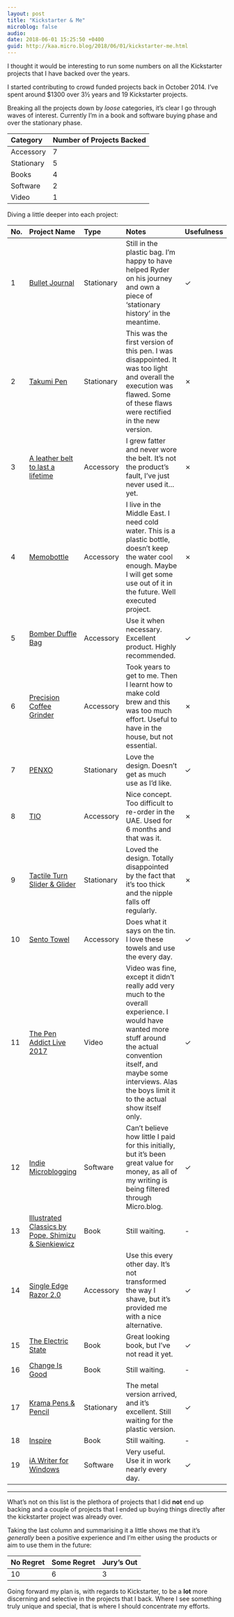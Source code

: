 ```yaml
---
layout: post
title: "Kickstarter & Me"
microblog: false
audio: 
date: 2018-06-01 15:25:50 +0400
guid: http://kaa.micro.blog/2018/06/01/kickstarter-me.html
---
```

I thought it would be interesting to run some numbers on all the Kickstarter projects that I have backed over the years.

I started contributing to crowd funded projects back in October 2014.
I’ve spent around $1300 over 3½ years and 19 Kickstarter projects. 

Breaking all the projects down by _loose_ categories, it’s clear I go through waves of interest. Currently I’m in a book and software buying phase and over the stationary phase.

| Category | Number of Projects Backed |
|:--|:--|
| Accessory | 7 |
| Stationary| 5 |
| Books | 4 |
| Software | 2 |
| Video | 1 |

Diving a little deeper into each project:

| No. | Project Name | Type | Notes | Usefulness |
|:--|:--|:--|:--|:--|
| 1 | [Bullet Journal](https://www.kickstarter.com/projects/1562027630/bullet-journal-journaling-at-the-speed-of-life) | Stationary | Still in the plastic bag. I’m happy to have helped Ryder on his journey and own a piece of ‘stationary history’ in the meantime. | ✓ |
| 2 | [Takumi Pen](https://www.kickstarter.com/projects/1774020211/takumi-pen-a-minimal-and-versatile-stationery) | Stationary | This was the first version of this pen. I was disappointed. It was too light and overall the execution was flawed. Some of these flaws were rectified in the new version. | ✗ |
| 3 | [A leather belt to last a lifetime](https://www.kickstarter.com/projects/997949183/a-leather-belt-to-last-a-lifetimetwo-if-you-count) | Accessory | I grew fatter and never wore the belt. It’s not the product’s fault, I’ve just never used it…yet. | ✗ |
| 4 | [Memobottle](https://www.kickstarter.com/projects/1645027465/memobottle-a4-a5-and-letter-reusable-water-bottles) | Accessory | I live in the Middle East. I need cold water. This is a plastic bottle, doesn’t keep the water cool enough. Maybe I will get some use out of it in the future. Well executed project. | ✗ |
| 5 | [Bomber Duffle Bag](https://www.kickstarter.com/projects/tmdesign/bomber-barrel-bag) | Accessory | Use it when necessary. Excellent product. Highly recommended. | ✓ |
| 6 | [Precision Coffee Grinder](https://www.kickstarter.com/projects/handground/precision-coffee-grinder-better-grind-more-flavor) | Accessory | Took years to get to me. Then I learnt how to make cold brew and this was too much effort. Useful to have in the house, but not essential. | ✗ | 
| 7 | [PENXO](https://www.kickstarter.com/projects/bitsfactory/penxo-the-most-minimalistic-2mm-lead-holder-pencil) | Stationary | Love the design. Doesn’t get as much use as I’d like. | ✓ |
| 8 | [TIO](https://www.kickstarter.com/projects/tio/tio-save-the-world-twice-a-day) | Accessory | Nice concept. Too difficult to re-order in the UAE. Used for 6 months and that was it. | ✗ |
| 9 | [Tactile Turn Slider & Glider](https://www.kickstarter.com/projects/eimim/tactile-turn-slider-and-glider-simply-the-best-bol) | Stationary | Loved the design. Totally disappointed by the fact that it’s too thick and the nipple falls off regularly. | ✗ |
| 10 | [Sento Towel](https://www.kickstarter.com/projects/1700119410/sento-towel-an-incredible-upgrade-for-an-everyday) | Accessory | Does what it says on the tin. I love these towels and use the every day. | ✓ | 
| 11 | [The Pen Addict Live 2017](https://www.kickstarter.com/projects/637878316/the-pen-addict-live-2017-relaycon-atlanta-and-dc-p) | Video | Video was fine, except it didn’t really add very much to the overall experience. I would have wanted more stuff around the actual convention itself, and maybe some interviews. Alas the boys limit it to the actual show itself only. | ✓ | 
| 12 | [Indie Microblogging](https://www.kickstarter.com/projects/manton/indie-microblogging-owning-your-short-form-writing) | Software | Can’t believe how little I paid for this initially, but it’s been great value for money, as all of my writing is being filtered through Micro.blog. | ✓ | 
| 13 | [Illustrated Classics by Pope, Shimizu & Sienkiewicz](https://www.kickstarter.com/projects/beehivebooks/illustrated-classics-by-pope-shimizu-and-sienkiewi) | Book | Still waiting. | - | 
| 14 | [Single Edge Razor 2.0](https://www.kickstarter.com/projects/supply/the-single-edge-safety-razor-20?ref=nav_search&result=project&term=single%20edge%20razor) | Accessory | Use this every other day. It’s not transformed the way I shave, but it’s provided me with a nice alternative. | ✓ |
| 15 | [The Electric State](https://www.kickstarter.com/projects/1192053011/the-electric-state-simon-stalenhags-new-narrative) | Book | Great looking book, but I’ve not read it yet. | ✓ | 
| 16 | [Change Is Good](https://www.kickstarter.com/projects/1671130551/change-is-good-the-collectors-first-edition) | Book | Still waiting. | - | 
| 17 | [Krama Pens & Pencil](https://www.kickstarter.com/projects/kramastudio/krama-pens-and-pencil-luxuriously-handcrafted-inst) | Stationary | The metal version arrived, and it’s excellent. Still waiting for the plastic version. | ✓ | 
| 18 | [Inspire](https://www.kickstarter.com/projects/120326342/inspire-the-art-of-viktor-kalvachev) | Book | Still waiting. | - | 
| 19 | [iA Writer for Windows](https://www.kickstarter.com/projects/reichenstein/a-focused-writing-app-for-windows) | Software | Very useful. Use it in work nearly every day. | ✓ | 

* * * 

What’s not on this list is the plethora of projects that I did **not** end up backing and a couple of projects that I ended up buying things directly after the kickstarter project was already over.

Taking the last column and summarising it a little shows me that it’s _generally_ been a positive experience and I’m either using the products or aim to use them in the future:

| No Regret | Some Regret | Jury’s Out |
|:--|:--|:--|
| 10 | 6 | 3 |

Going forward my plan is, with regards to Kickstarter, to be a **lot** more discerning and selective in the projects that I back. Where I see something truly unique and special, that is where I should concentrate my efforts.
